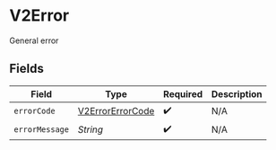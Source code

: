 # V2Error

General error


## Fields

| Field                                                       | Type                                                        | Required                                                    | Description                                                 |
| ----------------------------------------------------------- | ----------------------------------------------------------- | ----------------------------------------------------------- | ----------------------------------------------------------- |
| `errorCode`                                                 | [V2ErrorErrorCode](../../models/errors/V2ErrorErrorCode.md) | :heavy_check_mark:                                          | N/A                                                         |
| `errorMessage`                                              | *String*                                                    | :heavy_check_mark:                                          | N/A                                                         |